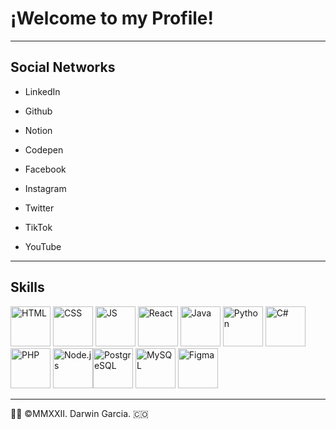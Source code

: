 # ¡Welcome to my Profile! 
- - - 
## Social Networks

* LinkedIn
* Github
* Notion
* Codepen

* Facebook
* Instagram
* Twitter
* TikTok
* YouTube
- - -
## Skills
<img src="https://www.w3.org/html/logo/downloads/HTML5_Badge.svg" width="64" height="64" alt="HTML"/> <img src="https://upload.wikimedia.org/wikipedia/commons/6/62/CSS3_logo.svg" width="64" height="64" alt="CSS"/> <img src="https://upload.wikimedia.org/wikipedia/commons/9/99/Unofficial_JavaScript_logo_2.svg" width="64" height="64" alt="JS"/> <img src="https://upload.wikimedia.org/wikipedia/commons/a/a7/React-icon.svg" width="64" height="64" alt="React"/> <img src="https://upload.wikimedia.org/wikipedia/fr/2/2e/Java_Logo.svg" width="64" height="64" alt="Java"/>
<img src="https://upload.wikimedia.org/wikipedia/commons/c/c3/Python-logo-notext.svg" width="64" height="64" alt="Python"/> 
<img src="https://cdn.cdnlogo.com/logos/c/27/c.svg" width="64" height="64" alt="C#"/> <img src="ttps://cdn.cdnlogo.com/logos/p/71/php.svg" width="64" height="64" alt="PHP"/> <img src="https://cdn.cdnlogo.com/logos/n/94/nodejs-icon.svg" width="64" height="64" alt="Node.js"/><img src="https://upload.wikimedia.org/wikipedia/commons/2/29/Postgresql_elephant.svg" width="64" height="64" alt="PostgreSQL"/> <img src="https://cdn.cdnlogo.com/logos/m/78/mysql.svg" width="64" height="64" alt="MySQL"/> <img src="https://cdn.cdnlogo.com/logos/f/43/figma.svg" width="64" height="64" alt="Figma"/>

- - -
👨‍💻 ©MMXXII. Darwin Garcia. 🇨🇴
